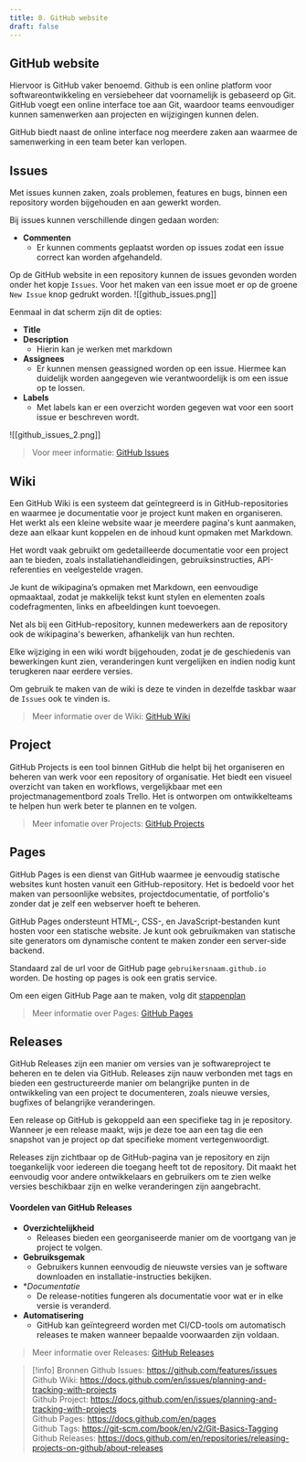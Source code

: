 ```yaml
---
title: 8. GitHub website
draft: false
---
```

## GitHub website
Hiervoor is GitHub vaker benoemd. Github is een online platform voor softwareontwikkeling en versiebeheer dat voornamelijk is gebaseerd op Git. GitHub voegt een online interface toe aan Git, waardoor teams eenvoudiger kunnen samenwerken aan projecten en wijzigingen kunnen delen.

GitHub biedt naast de online interface nog meerdere zaken aan waarmee de samenwerking in een team beter kan verlopen.

## Issues
Met issues kunnen zaken, zoals problemen, features en bugs, binnen een repository worden bijgehouden en aan gewerkt worden.

Bij issues kunnen verschillende dingen gedaan worden:
- **Commenten**
	- Er kunnen comments geplaatst worden op issues zodat een issue correct kan worden afgehandeld. 

Op de GitHub website in een repository kunnen de issues gevonden worden onder het kopje `Issues`. Voor het maken van een issue moet er op de groene `New Issue` knop gedrukt worden.
![[github_issues.png]]

Eenmaal in dat scherm zijn dit de opties:
- **Title**
- **Description**
	- Hierin kan je werken met markdown
- **Assignees**
	- Er kunnen mensen geassigned worden op een issue. Hiermee kan duidelijk worden aangegeven wie verantwoordelijk is om een issue op te lossen. 
- **Labels**
	- Met labels kan er een overzicht worden gegeven wat voor een soort issue er beschreven wordt.

![[github_issues_2.png]]

> Voor meer informatie: [GitHub Issues](https://github.com/features/issues)

## Wiki
Een GitHub Wiki is een systeem dat geïntegreerd is in GitHub-repositories en waarmee je documentatie voor je project kunt maken en organiseren. Het werkt als een kleine website waar je meerdere pagina's kunt aanmaken, deze aan elkaar kunt koppelen en de inhoud kunt opmaken met Markdown. 

Het wordt vaak gebruikt om gedetailleerde documentatie voor een project aan te bieden, zoals installatiehandleidingen, gebruiksinstructies, API-referenties en veelgestelde vragen.

Je kunt de wikipagina’s opmaken met Markdown, een eenvoudige opmaaktaal, zodat je makkelijk tekst kunt stylen en elementen zoals codefragmenten, links en afbeeldingen kunt toevoegen.

Net als bij een GitHub-repository, kunnen medewerkers aan de repository ook de wikipagina's bewerken, afhankelijk van hun rechten.

Elke wijziging in een wiki wordt bijgehouden, zodat je de geschiedenis van bewerkingen kunt zien, veranderingen kunt vergelijken en indien nodig kunt terugkeren naar eerdere versies.

Om gebruik te maken van de wiki is deze te vinden in dezelfde taskbar waar de `Issues` ook te vinden is.

> Meer informatie over de Wiki: [GitHub Wiki](https://docs.github.com/en/issues/planning-and-tracking-with-projects)


## Project
GitHub Projects is een tool binnen GitHub die helpt bij het organiseren en beheren van werk voor een repository of organisatie. Het biedt een visueel overzicht van taken en workflows, vergelijkbaar met een projectmanagementbord zoals Trello. Het is ontworpen om ontwikkelteams te helpen hun werk beter te plannen en te volgen.

> Meer infomatie over Projects: [GitHub Projects](https://docs.github.com/en/issues/planning-and-tracking-with-projects)

## Pages
GitHub Pages is een dienst van GitHub waarmee je eenvoudig statische websites kunt hosten vanuit een GitHub-repository. Het is bedoeld voor het maken van persoonlijke websites, projectdocumentatie, of portfolio's zonder dat je zelf een webserver hoeft te beheren. 

GitHub Pages ondersteunt HTML-, CSS-, en JavaScript-bestanden kunt hosten voor een statische website. Je kunt ook gebruikmaken van statische site generators om dynamische content te maken zonder een server-side backend.

Standaard zal de url voor de GitHub page `gebruikersnaam.github.io` worden. De hosting op pages is ook een gratis service.

Om een eigen GitHub Page aan te maken, volg dit [stappenplan](https://docs.github.com/en/pages/quickstart)

> Meer informatie over Pages: [GitHub Pages](https://docs.github.com/en/pages)

## Releases
GitHub Releases zijn een manier om versies van je softwareproject te beheren en te delen via GitHub. Releases zijn nauw verbonden met tags en bieden een gestructureerde manier om belangrijke punten in de ontwikkeling van een project te documenteren, zoals nieuwe versies, bugfixes of belangrijke veranderingen. 

Een release op GitHub is gekoppeld aan een specifieke tag in je repository. Wanneer je een release maakt, wijs je deze toe aan een tag die een snapshot van je project op dat specifieke moment vertegenwoordigt.

Releases zijn zichtbaar op de GitHub-pagina van je repository en zijn toegankelijk voor iedereen die toegang heeft tot de repository. Dit maakt het eenvoudig voor andere ontwikkelaars en gebruikers om te zien welke versies beschikbaar zijn en welke veranderingen zijn aangebracht.
#### Voordelen van GitHub Releases
- **Overzichtelijkheid**
	- Releases bieden een georganiseerde manier om de voortgang van je project te volgen.
- **Gebruiksgemak**
	- Gebruikers kunnen eenvoudig de nieuwste versies van je software downloaden en installatie-instructies bekijken.
- **Documentatie*
	- De release-notities fungeren als documentatie voor wat er in elke versie is veranderd.
- **Automatisering**
	- GitHub kan geïntegreerd worden met CI/CD-tools om automatisch releases te maken wanneer bepaalde voorwaarden zijn voldaan.

> Meer informatie over Releases: [GitHub Releases](https://docs.github.com/en/repositories/releasing-projects-on-github/about-releases)


> [!info] Bronnen
> Github Issues: https://github.com/features/issues \
> Github Wiki:  https://docs.github.com/en/issues/planning-and-tracking-with-projects \
> Github Project: https://docs.github.com/en/issues/planning-and-tracking-with-projects \
> Github Pages: https://docs.github.com/en/pages \
> Github Tags: https://git-scm.com/book/en/v2/Git-Basics-Tagging \
> Github Releases: https://docs.github.com/en/repositories/releasing-projects-on-github/about-releases


